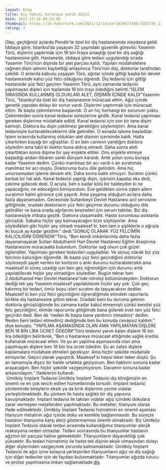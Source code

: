 ```yaml
--- 
layout: blog
title: Diş hekimi koronaya yenik düştü
date: 2021-12-14 09:23:06
thumbnail: https://im.haberturk.com/2021/12/14/ver1639473786/3282730_1200x627.jpg
rating: 3
---
```

Olay, geçtiğimiz aylarda Pendik'te özel bir diş hastanesinde meydana geldi. İddiaya göre, İstanbul’da yaşayan 32 yaşındaki güvenlik görevlisi Yasemin Törü, dişlerini yaptırmak için 16 bin liraya anlaştığı özel bir diş sağlığı hastanesine gitti. Hastanede, iddiaya göre tedavi uygulandığı sırada Yasemin Törü’nün dişinde bir alet parçası kaldı. Yapılan müdahalelere rağmen dişin işlevini kaybettiği anlaşılınca Törü’nün dişi, doktorlar tarafından çekildi. O anlarda kabusu yaşayan Törü, ağrılar içinde gittiği başka bir devlet hastanesinde kalıcı yüz felci olduğunu öğrendi. Diş tedavisi için gittiği hastanede yüz felci geçiren Yasemin Törü, aynı zamanda tedavisi yapılmayan dişleri için toplamda 16 bin lirayı ödediğini belirtti."İŞLEM SIRASINDA KULLANMIŞ OLDUKLARI ALET, DİŞİMİN İÇİNDE KALDI"Yasemin Törü, “İstanbul'da özel bir diş hastanesine müracaat ettim. Ağız içinde genetik yapıdan dolayı bir sorun vardı. Dişlerimi yaptırmak için müracaat ettim. İlk başta çekimlerime başlanıldı. O an hiç herhangi bir sorunum yoktu. Çekimlerden sonra kanal tedavisi süreçlerine girdik. Kanal tedavisi yapılması gereken dişlerime müdahale edildi. Kanal tedavisi için son bir tane dişim kalmıştı. Doktora bu dişin çekilmesi gerektiğini söylemiştim. Ama kanal tedavisiyle kurtarabileceklerini dile getirdiler. O esnada işleme başladılar. İşlem sırasında kullanmış oldukları alet dişimin içerisinde kaldı. Hatta çıkartırken bayağı bir uğraştılar. O an ben canımın yandığını doktora söyledim ama tabii ki doktor buna aldırış etmedi. Daha sonra aleti çıkarttıktan sonra dişime bir şey enjekte ettiler. Onu enjekte etmeye başladığı andan itibaren sanki dünyam karardı. Artık yolun sonu buraya kadar Yasemin dedim. Çünkü inanılmaz bir acı vardı o an suratımda inanılmaz bir acı oluştu. Doktoruma bunu dile getirdim. Ama hiç umursamadan işleme devam etti. Daha sonra baktı olmuyor. Suratım çünkü berbat bir hal aldı. Kanal tedavisi yaptığı dişin, içerisini kapatıp eks dedi, çekime gidecek dedi. O acıyla, ben o kadar kötü bir haldeydim ki ne yapacağımı, ne edeceğimi bilmiyordum. Eve geldikten sonra zaten ailem suratımın halini görünce çok şaşırdı. Ama yaşamış olduğum acılara daha fazla dayanamadım. Gecesinde Sultanbeyli Devlet Hastanesi acil servisine gittiğimde, oradaki doktorların yüz felci geçirme durumu olduğunu dile getirdiler ve bana orada ağrılarımı kesmeleri için serum taktılar. Biz diş hastanesiyle irtibata geçtik. Doktora ulaşamadık. Hasta sorumlusu asistanla görüştük. Sabaha hiçbir şey kalmayacağını bize söylüyorlar. Ama söyledikleri gibi hiçbir şey olmadı maalesef ki, ben tam o şişliklerle o ağrıyla iki buçuk ay kadar gezdim.” dedi."SONUÇ OLARAK YÜZ FELCİMİN KALICILIĞINI ÖĞRENDİK"Törü, “Ben kendi imkânlarımla daha fazla dayanamayarak Sultan Abdulhamit Han Devlet Hastanesi Eğitim Araştırma Hastanesine müracaatta bulundum. Doktorlar sağ olsun çok güzel ilgilendiler. Yapılması gereken tedavileri uyguladılar. Ve sonuç olarak biz yüz felcimin kalıcılığını öğrendik. İlk başta yüz felci geçirdiğimi doktorlar söyleseydi şayet verilen bir kortizon o anki durumu kurtarabilecekti ama maalesef ki süreç uzadığı için ben geç öğrendiğim için durumu artık yapılabilecek hiçbir şey olmadığını söylediler. Bugün tekrar ben 2.Abdülhamid Han Devlet Hastanesi'nde nöroloji bölümündeydim. Doktorun dediği tek şey Yasemin maalesef yapılabilecek hiçbir şey yok. Çok geç kalınmış bir tedavi, ömür boyu izleri suratını da taşıyacaksın dediler. Maalesef ki ben yüz felci geçirdiğimi öğrendiğimde elimdeki raporlarla birlikte diş hastanesine gittim tekrar. Oradaki beni bu duruma getiren doktorla görüştüğümde bu zamana kadar kabul etmemişti çünkü kendisi yüz felç geçirdiğimi, elimde raporumla gittiğimde bana gülerek evet sen yüz felci geçirdin dedi. Ben de 'neden ilk başta bana yardımcı olmadınız' dedim. Neden beni tedavi etmediniz dediğimde ben bu konuda cevapsız kaldım.” diye konuştu. "YAPILMA AŞAMASINDA OLAN AMA YAPILMAYAN DİŞLERE BEN 16 BİN LİRA ÜCRET ÖDEDİM"Törü tedavisi yarım kalan dişlere 16 bin lira ödediğini belirterek, “Ben o hastaneye müracaat ettiğimde sağlık kredisi kullanarak müracaat ettim. Ve şu an yapılma aşamasında olan ama yapılmayan dişlere ben 16 bin lira ücret ödedim. Şu an zaten dişlere kaplamalara müdahale etmeleri gerekiyor. Ama hiçbir şekilde müdahale etmiyorlar. Geçici olarak yapıştırdı. Maalesef ki hepsi teker teker düştü. Şu an tamamıyla dişsiz bir halde ortalıkta geziyorum. Ben hakkımı sonuna kadar arayacağım. Ben hiçbir şekilde vazgeçmiyorum. Davamın sonuna kadar arkasındayım.” ifadelerini kullandı.</br>&nbsp;Ümitköy İmplant Tedavisi
Ümitköy İmplant Tedavisi diş kliniğimizin en önemli ve en çok tercih edilen hizmetlerinde birisidir. İmplant tedavisi yönteminde bireylerin eksik ya da kırık dişlerinin yerine vidalar yerleştirilmektedir. Bu yöntem ile hasta sağlıklı bir diş yapısına kavuşmaktadır. İmplant tedavisi ile takılan vidalar ağız içindeki dokulara zarar vermeyen metallerden yapılmaktadır. Bu metaller; titanyum olarak ifade edilmektedir. Ümitköy İmplant Tedavisi hizmetinin en önemli aşaması titanyum metalinin ağız içinde doku ve kemikle bağlanmasıdır. Bu süreçte hastanın titanyuma karşı alerji göstermemesi önemli olmaktadır. Biz Ümitköy İmplant Tedavisi olarak tedavi sırasında kullandığımız titanyumlar alerjik reaksiyona neden olmazlar. Tedavi sonrasında bu titanyumlar hastanın ağzının bir parçası haline gelmektedir. Titanyumların dayanıklılığı çok yüksektir. Bu tedavi hizmetimiz ile hasta tek dişinin eksik olmasından dolayı diğer dişlerinden vazgeçmek zorunda kalmamaktadır. Ümitköy İmplant Tedavisi ile ağız içine kolayca yerleştirilen titanyumların ağız ve diş sağlığı için diğer tedaviler için de faydası bulunmaktadır. Titanyumlar ağızda tutucu ve protez yapılmasına imkan sağlamaktadır.<a href="https://www.umitkoydent.com/tedavi/umitkoy-implant-tedavisi">diş</a>